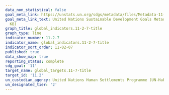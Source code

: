 ```yaml
---
data_non_statistical: false
goal_meta_link: https://unstats.un.org/sdgs/metadata/files/Metadata-11-01-01.pdf
goal_meta_link_text: United Nations Sustainable Development Goals Metadata (PDF 93.1
  KB)
graph_title: global_indicators.11-2-7-title
graph_type: line
indicator_number: 11.2.7
indicator_name: global_indicators.11-2-7-title
indicator_sort_order: 11-02-07
published: true
data_show_map: true
reporting_status: complete
sdg_goal: '11'
target_name: global_targets.11-7-title
target_id: '11.2'
un_custodian_agency: United Nations Human Settlements Programme (UN-Habitat)
un_designated_tier: '2'
---
```

